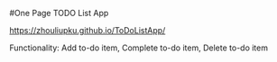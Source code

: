 #One Page TODO List App

https://zhouliupku.github.io/ToDoListApp/

Functionality:
Add to-do item,
Complete to-do item,
Delete to-do item
